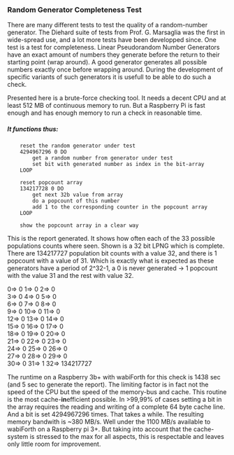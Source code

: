 ### Random Generator Completeness Test

There are many different tests to test the quality of a random-number generator. The Diehard suite of tests from Prof. G. Marsaglia was the first in wide-spread use, and a lot more tests have been developped since.
One test is a test for completeness.
Linear Pseudorandom Number Generators have an exact amount of numbers they generate before the return to their starting point (wrap around). A good generator generates all possible numbers exactly once before wrapping around. During the development of specific variants of such generators it is usefull to be able to do such a check.

Presented here is a brute-force checking tool. It needs a decent CPU and at least 512 MB of continuous memory to run. But a Raspberry Pi is fast enough and has enough memory to run a check in reasonable time.

##### It functions thus:

```	clear the 512 MB bit-array
	reset the random generator under test
	4294967296 0 DO
		get a random number from generator under test
		set bit with generated number as index in the bit-array
	LOOP
	
	reset popcount array
	134217728 0 DO
		get next 32b value from array
		do a popcount of this number
		add 1 to the corresponding counter in the popcount array
	LOOP
	
	show the popcount array in a clear way
```	


This is the report generated. It shows how often each of the 33 possible populations counts where seen. Shown is a 32 bit LPNG which is complete.
There are 134217727 population bit counts with a value 32, and there is 1 popcount with a value of 31. Which is exactly what is expected as these generators have a period of 2^32-1, a 0 is never generated -> 1 popcount with the value 31 and the rest with value 32.

  0=>           0  1=>           0  2=>           0                                       
  3=>           0  4=>           0  5=>           0                                       
  6=>           0  7=>           0  8=>           0                                       
  9=>           0 10=>           0 11=>           0                                       
 12=>           0 13=>           0 14=>           0                                       
 15=>           0 16=>           0 17=>           0                                       
 18=>           0 19=>           0 20=>           0                                       
 21=>           0 22=>           0 23=>           0                                       
 24=>           0 25=>           0 26=>           0                                       
 27=>           0 28=>           0 29=>           0                                       
 30=>           0 31=>           1 32=>   134217727 


The runtime on a Raspberry 3b+ with wabiForth for this check is 1438 sec (and 5 sec to generate the report).
The limiting factor is in fact not the speed of the CPU but the speed of the memory-bus and cache. This routine is the most cache-**in**efficient possible. In  >99,99% of cases setting a bit in the array requires the reading and writing of a complete 64 byte cache line. And a bit is set 4294967296 times. That takes a while.
The resulting memory bandwith is ~380 MB/s. Well under the 1100 MB/s available to wabiForth on a Raspberry pi 3+. But taking into account that the cache-system is stressed to the max for all aspects, this is respectable and leaves only little room for improvement.


